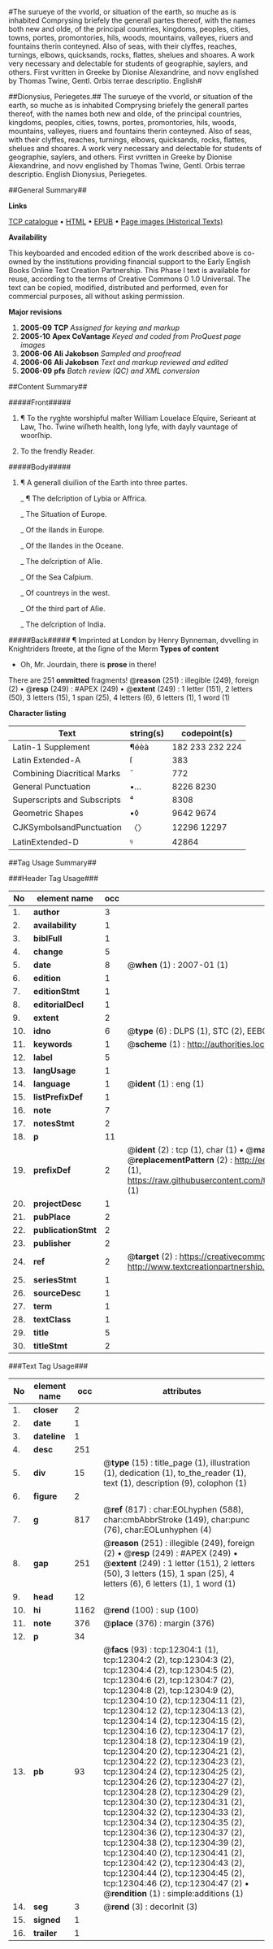 #The surueye of the vvorld, or situation of the earth, so muche as is inhabited Comprysing briefely the generall partes thereof, with the names both new and olde, of the principal countries, kingdoms, peoples, cities, towns, portes, promontories, hils, woods, mountains, valleyes, riuers and fountains therin conteyned. Also of seas, with their clyffes, reaches, turnings, elbows, quicksands, rocks, flattes, shelues and shoares. A work very necessary and delectable for students of geographie, saylers, and others. First vvritten in Greeke by Dionise Alexandrine, and novv englished by Thomas Twine, Gentl. Orbis terrae descriptio. English#

##Dionysius, Periegetes.##
The surueye of the vvorld, or situation of the earth, so muche as is inhabited Comprysing briefely the generall partes thereof, with the names both new and olde, of the principal countries, kingdoms, peoples, cities, towns, portes, promontories, hils, woods, mountains, valleyes, riuers and fountains therin conteyned. Also of seas, with their clyffes, reaches, turnings, elbows, quicksands, rocks, flattes, shelues and shoares. A work very necessary and delectable for students of geographie, saylers, and others. First vvritten in Greeke by Dionise Alexandrine, and novv englished by Thomas Twine, Gentl.
Orbis terrae descriptio. English
Dionysius, Periegetes.

##General Summary##

**Links**

[TCP catalogue](http://www.ota.ox.ac.uk/tcp/)  • 
[HTML](http://tei.it.ox.ac.uk/tcp/Texts-HTML/free/A20/A20492.html)  • 
[EPUB](http://tei.it.ox.ac.uk/tcp/Texts-EPUB/free/A20/A20492.epub) • 
[Page images (Historical Texts)](https://data.historicaltexts.jisc.ac.uk/view?pubId=eebo-99847275e&pageId=eebo-99847275e-12304-1)

**Availability**

This keyboarded and encoded edition of the
	       work described above is co-owned by the institutions
	       providing financial support to the Early English Books
	       Online Text Creation Partnership. This Phase I text is
	       available for reuse, according to the terms of Creative
	       Commons 0 1.0 Universal. The text can be copied,
	       modified, distributed and performed, even for
	       commercial purposes, all without asking permission.

**Major revisions**

1. __2005-09__ __TCP__ *Assigned for keying and markup*
1. __2005-10__ __Apex CoVantage__ *Keyed and coded from ProQuest page images*
1. __2006-06__ __Ali Jakobson__ *Sampled and proofread*
1. __2006-06__ __Ali Jakobson__ *Text and markup reviewed and edited*
1. __2006-09__ __pfs__ *Batch review (QC) and XML conversion*

##Content Summary##

#####Front#####

1. ¶ To the ryghte worshipful maſter William Louelace Eſquire, Serieant at Law, Tho. Twine wiſheth health, long lyfe, with dayly vauntage of woorſhip.

1. To the frendly Reader.

#####Body#####

1. ¶ A generall diuiſion of the Earth into three partes.

    _ ¶ The deſcription of Lybia or Affrica.

    _ The Situation of Europe.

    _ Of the Ilands in Europe.

    _ Of the Ilandes in the Oceane.

    _ The deſcription of Aſie.

    _ Of the Sea Caſpium.

    _ Of countreys in the west.

    _ Of the third part of Aſie.

    _ The deſcription of India.

#####Back#####
¶ Imprinted at London by Henry Bynneman, dvvelling in Knightriders ſtreete, at the ſigne of the Merm
**Types of content**

  * Oh, Mr. Jourdain, there is **prose** in there!

There are 251 **ommitted** fragments! 
 @__reason__ (251) : illegible (249), foreign (2)  •  @__resp__ (249) : #APEX (249)  •  @__extent__ (249) : 1 letter (151), 2 letters (50), 3 letters (15), 1 span (25), 4 letters (6), 6 letters (1), 1 word (1)

**Character listing**


|Text|string(s)|codepoint(s)|
|---|---|---|
|Latin-1 Supplement|¶éèà|182 233 232 224|
|Latin Extended-A|ſ|383|
|Combining             Diacritical Marks|̄|772|
|General Punctuation|•…|8226 8230|
|Superscripts             and Subscripts|⁴|8308|
|Geometric Shapes|▪◊|9642 9674|
|CJKSymbolsandPunctuation|〈〉|12296 12297|
|LatinExtended-D|ꝰ|42864|

##Tag Usage Summary##

###Header Tag Usage###

|No|element name|occ|attributes|
|---|---|---|---|
|1.|__author__|3||
|2.|__availability__|1||
|3.|__biblFull__|1||
|4.|__change__|5||
|5.|__date__|8| @__when__ (1) : 2007-01 (1)|
|6.|__edition__|1||
|7.|__editionStmt__|1||
|8.|__editorialDecl__|1||
|9.|__extent__|2||
|10.|__idno__|6| @__type__ (6) : DLPS (1), STC (2), EEBO-CITATION (1), PROQUEST (1), VID (1)|
|11.|__keywords__|1| @__scheme__ (1) : http://authorities.loc.gov/ (1)|
|12.|__label__|5||
|13.|__langUsage__|1||
|14.|__language__|1| @__ident__ (1) : eng (1)|
|15.|__listPrefixDef__|1||
|16.|__note__|7||
|17.|__notesStmt__|2||
|18.|__p__|11||
|19.|__prefixDef__|2| @__ident__ (2) : tcp (1), char (1)  •  @__matchPattern__ (2) : ([0-9\-]+):([0-9IVX]+) (1), (.+) (1)  •  @__replacementPattern__ (2) : http://eebo.chadwyck.com/downloadtiff?vid=$1&page=$2 (1), https://raw.githubusercontent.com/textcreationpartnership/Texts/master/tcpchars.xml#$1 (1)|
|20.|__projectDesc__|1||
|21.|__pubPlace__|2||
|22.|__publicationStmt__|2||
|23.|__publisher__|2||
|24.|__ref__|2| @__target__ (2) : https://creativecommons.org/publicdomain/zero/1.0/ (1), http://www.textcreationpartnership.org/docs/. (1)|
|25.|__seriesStmt__|1||
|26.|__sourceDesc__|1||
|27.|__term__|1||
|28.|__textClass__|1||
|29.|__title__|5||
|30.|__titleStmt__|2||


###Text Tag Usage###

|No|element name|occ|attributes|
|---|---|---|---|
|1.|__closer__|2||
|2.|__date__|1||
|3.|__dateline__|1||
|4.|__desc__|251||
|5.|__div__|15| @__type__ (15) : title_page (1), illustration (1), dedication (1), to_the_reader (1), text (1), description (9), colophon (1)|
|6.|__figure__|2||
|7.|__g__|817| @__ref__ (817) : char:EOLhyphen (588), char:cmbAbbrStroke (149), char:punc (76), char:EOLunhyphen (4)|
|8.|__gap__|251| @__reason__ (251) : illegible (249), foreign (2)  •  @__resp__ (249) : #APEX (249)  •  @__extent__ (249) : 1 letter (151), 2 letters (50), 3 letters (15), 1 span (25), 4 letters (6), 6 letters (1), 1 word (1)|
|9.|__head__|12||
|10.|__hi__|1162| @__rend__ (100) : sup (100)|
|11.|__note__|376| @__place__ (376) : margin (376)|
|12.|__p__|34||
|13.|__pb__|93| @__facs__ (93) : tcp:12304:1 (1), tcp:12304:2 (2), tcp:12304:3 (2), tcp:12304:4 (2), tcp:12304:5 (2), tcp:12304:6 (2), tcp:12304:7 (2), tcp:12304:8 (2), tcp:12304:9 (2), tcp:12304:10 (2), tcp:12304:11 (2), tcp:12304:12 (2), tcp:12304:13 (2), tcp:12304:14 (2), tcp:12304:15 (2), tcp:12304:16 (2), tcp:12304:17 (2), tcp:12304:18 (2), tcp:12304:19 (2), tcp:12304:20 (2), tcp:12304:21 (2), tcp:12304:22 (2), tcp:12304:23 (2), tcp:12304:24 (2), tcp:12304:25 (2), tcp:12304:26 (2), tcp:12304:27 (2), tcp:12304:28 (2), tcp:12304:29 (2), tcp:12304:30 (2), tcp:12304:31 (2), tcp:12304:32 (2), tcp:12304:33 (2), tcp:12304:34 (2), tcp:12304:35 (2), tcp:12304:36 (2), tcp:12304:37 (2), tcp:12304:38 (2), tcp:12304:39 (2), tcp:12304:40 (2), tcp:12304:41 (2), tcp:12304:42 (2), tcp:12304:43 (2), tcp:12304:44 (2), tcp:12304:45 (2), tcp:12304:46 (2), tcp:12304:47 (2)  •  @__rendition__ (1) : simple:additions (1)|
|14.|__seg__|3| @__rend__ (3) : decorInit (3)|
|15.|__signed__|1||
|16.|__trailer__|1||
